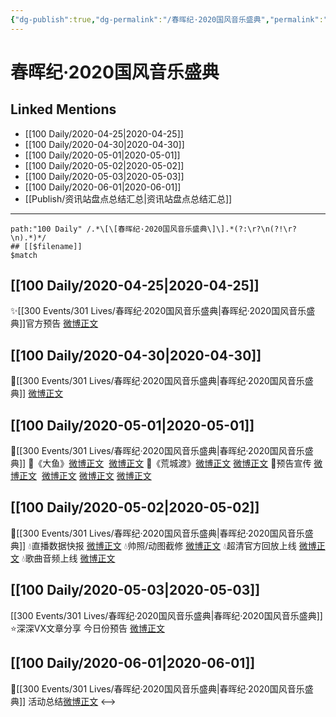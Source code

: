 ```yaml
---
{"dg-publish":true,"dg-permalink":"/春晖纪·2020国风音乐盛典","permalink":"/春晖纪·2020国风音乐盛典/","created":"2023-04-03T18:56:01.000+08:00","updated":"2023-04-10T16:22:34.000+08:00"}
---
```


# 春晖纪·2020国风音乐盛典

## Linked Mentions
- [[100 Daily/2020-04-25\|2020-04-25]]
- [[100 Daily/2020-04-30\|2020-04-30]]
- [[100 Daily/2020-05-01\|2020-05-01]]
- [[100 Daily/2020-05-02\|2020-05-02]]
- [[100 Daily/2020-05-03\|2020-05-03]]
- [[100 Daily/2020-06-01\|2020-06-01]]
- [[Publish/资讯站盘点总结汇总\|资讯站盘点总结汇总]]


---

```expander
path:"100 Daily" /.*\[\[春晖纪·2020国风音乐盛典\]\].*(?:\r?\n(?!\r?\n).*)*/
## [[$filename]]
$match
```
## [[100 Daily/2020-04-25\|2020-04-25]]
✨[[300 Events/301 Lives/春晖纪·2020国风音乐盛典\|春晖纪·2020国风音乐盛典]]官方预告 [微博正文](https://m.weibo.cn/6466290670/4497645794459212)
## [[100 Daily/2020-04-30\|2020-04-30]]
🎵[[300 Events/301 Lives/春晖纪·2020国风音乐盛典\|春晖纪·2020国风音乐盛典]] [微博正文](https://m.weibo.cn/6466290670/4499473966182912)
## [[100 Daily/2020-05-01\|2020-05-01]]
🎵[[300 Events/301 Lives/春晖纪·2020国风音乐盛典\|春晖纪·2020国风音乐盛典]]
🌿《大鱼》[微博正文](https://m.weibo.cn/6466290670/4499891574948763)  [微博正文](https://m.weibo.cn/6466290670/4499890023966729)
🌿《荒城渡》[微博正文](https://m.weibo.cn/6466290670/4499891412106277) [微博正文](https://m.weibo.cn/6466290670/4499890492720058)
🌿预告宣传 [微博正文](https://m.weibo.cn/6466290670/4499849304751621)  [微博正文](https://m.weibo.cn/6466290670/4499824387056994)
[微博正文](https://m.weibo.cn/6466290670/4499767876988455) [微博正文](https://m.weibo.cn/6466290670/4499767713352707)
## [[100 Daily/2020-05-02\|2020-05-02]]
💫[[300 Events/301 Lives/春晖纪·2020国风音乐盛典\|春晖纪·2020国风音乐盛典]]
💧直播数据快报 [微博正文](https://m.weibo.cn/6466290670/4500054691815602)
💧帅照/动图截修 [微博正文](https://m.weibo.cn/6466290670/4500086199341199)
💧超清官方回放上线 [微博正文](https://m.weibo.cn/6466290670/4500156853127550)
💧歌曲音频上线 [微博正文](https://m.weibo.cn/6466290670/4500205674380638)
## [[100 Daily/2020-05-03\|2020-05-03]]
[[300 Events/301 Lives/春晖纪·2020国风音乐盛典\|春晖纪·2020国风音乐盛典]]
⭐深深VX文章分享
今日份预告
[微博正文](https://m.weibo.cn/6466290670/4500488085801450)
## [[100 Daily/2020-06-01\|2020-06-01]]
🍥[[300 Events/301 Lives/春晖纪·2020国风音乐盛典\|春晖纪·2020国风音乐盛典]] 活动总结[微博正文](https://m.weibo.cn/6466290670/4510968052248593)
<-->